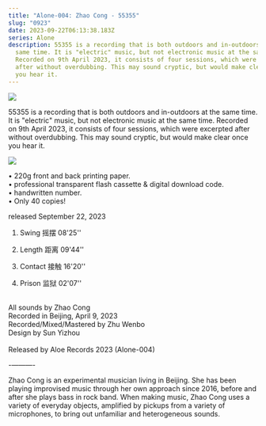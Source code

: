 ```yaml
---
title: "Alone-004: Zhao Cong - 55355"
slug: "0923"
date: 2023-09-22T06:13:38.183Z
series: Alone
description: 55355 is a recording that is both outdoors and in-outdoors at the
  same time. It is "electric" music, but not electronic music at the same time.
  Recorded on 9th April 2023, it consists of four sessions, which were excerpted
  after without overdubbing. This may sound cryptic, but would make clear once
  you hear it.
---
```

![](/images/uploads/alone004.png)

55355 is a recording that is both outdoors and in-outdoors at the same time. It is "electric" music, but not electronic music at the same time. Recorded on 9th April 2023, it consists of four sessions, which were excerpted after without overdubbing. This may sound cryptic, but would make clear once you hear it.

![](/images/uploads/l1126881.png)

• 220g front and back printing paper. \
• professional transparent flash cassette & digital download code.\
• handwritten number. \
• Only 40 copies! 

released September 22, 2023 

1. Swing 摇摆 08'25''

2. Length 距离 09'44''

3. Contact 接触 16'20''

4. Prison 监狱 02'07''

\
All sounds by Zhao Cong \
Recorded in Beijing, April 9, 2023 \
Recorded/Mixed/Mastered by Zhu Wenbo \
Design by Sun Yizhou \
\
Released by Aloe Records 2023 (Alone-004) 

\-———- 

Zhao Cong is an experimental musician living in Beijing. She has been playing improvised music through her own approach since 2016, before and after she plays bass in rock band. When making music, Zhao Cong uses a variety of everyday objects, amplified by pickups from a variety of microphones, to bring out unfamiliar and heterogeneous sounds.